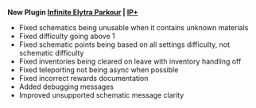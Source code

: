 **New Plugin [Infinite Elytra Parkour](https://www.spigotmc.org/resources/115322/) | [IP+](https://www.spigotmc.org/resources/105019/)**

- Fixed schematics being unusable when it contains unknown materials 
- Fixed difficulty going above 1
- Fixed schematic points being based on all settings difficulty, not schematic difficulty
- Fixed inventories being cleared on leave with inventory handling off
- Fixed teleporting not being async when possible
- Fixed incorrect rewards documentation
- Added debugging messages
- Improved unsupported schematic message clarity